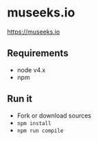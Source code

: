 # museeks.io
https://museeks.io

## Requirements

- node v4.x
- npm

## Run it

- Fork or download sources
- `npm install`
- `npm run compile`
